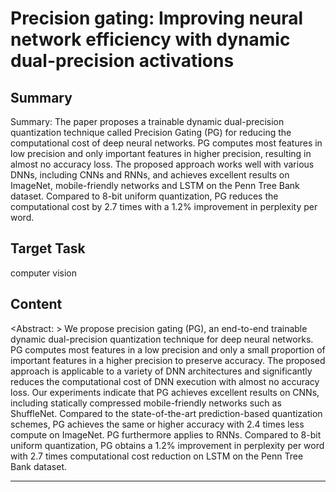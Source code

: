 # Precision gating: Improving neural network efficiency with dynamic dual-precision activations

## Summary

Summary: The paper proposes a trainable dynamic dual-precision quantization technique called Precision Gating (PG) for reducing the computational cost of deep neural networks. PG computes most features in low precision and only important features in higher precision, resulting in almost no accuracy loss. The proposed approach works well with various DNNs, including CNNs and RNNs, and achieves excellent results on ImageNet, mobile-friendly networks and LSTM on the Penn Tree Bank dataset. Compared to 8-bit uniform quantization, PG reduces the computational cost by 2.7 times with a 1.2% improvement in perplexity per word.


## Target Task

computer vision

## Content

<Abstract: > We propose precision gating (PG), an end-to-end trainable dynamic dual-precision quantization technique for deep neural networks. PG computes most features in a low precision and only a small proportion of important features in a higher precision to preserve accuracy. The proposed approach is applicable to a variety of DNN architectures and significantly reduces the computational cost of DNN execution with almost no accuracy loss. Our experiments indicate that PG achieves excellent results on CNNs, including statically compressed mobile-friendly networks such as ShuffleNet. Compared to the state-of-the-art prediction-based quantization schemes, PG achieves the same or higher accuracy with 2.4 times less compute on ImageNet. PG furthermore applies to RNNs. Compared to 8-bit uniform quantization, PG obtains a 1.2% improvement in perplexity per word with 2.7 times computational cost reduction on LSTM on the Penn Tree Bank dataset.



---

